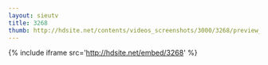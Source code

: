 ```yaml
---
layout: sieutv
title: 3268
thumb: http://hdsite.net/contents/videos_screenshots/3000/3268/preview_360p.mp4.jpg
---
```

{% include iframe src='http://hdsite.net/embed/3268' %}
 
